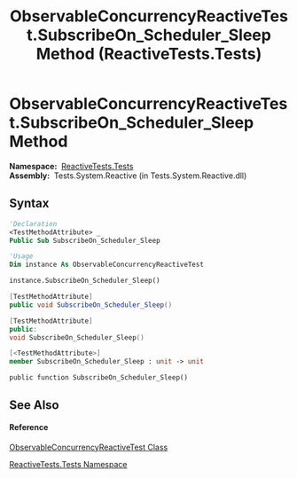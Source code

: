 ﻿---
title: ObservableConcurrencyReactiveTest.SubscribeOn_Scheduler_Sleep Method  (ReactiveTests.Tests)
TOCTitle: SubscribeOn_Scheduler_Sleep Method
ms:assetid: M:ReactiveTests.Tests.ObservableConcurrencyReactiveTest.SubscribeOn_Scheduler_Sleep
ms:mtpsurl: https://msdn.microsoft.com/en-us/library/reactivetests.tests.observableconcurrencyreactivetest.subscribeon_scheduler_sleep(v=VS.103)
ms:contentKeyID: 36619540
ms.date: 06/28/2011
mtps_version: v=VS.103
f1_keywords:
- ReactiveTests.Tests.ObservableConcurrencyReactiveTest.SubscribeOn_Scheduler_Sleep
dev_langs:
- CSharp
- JScript
- VB
- FSharp
- c++
---

# ObservableConcurrencyReactiveTest.SubscribeOn\_Scheduler\_Sleep Method

**Namespace:**  [ReactiveTests.Tests](hh289046\(v=vs.103\).md)  
**Assembly:**  Tests.System.Reactive (in Tests.System.Reactive.dll)

## Syntax

``` vb
'Declaration
<TestMethodAttribute> _
Public Sub SubscribeOn_Scheduler_Sleep
```

``` vb
'Usage
Dim instance As ObservableConcurrencyReactiveTest

instance.SubscribeOn_Scheduler_Sleep()
```

``` csharp
[TestMethodAttribute]
public void SubscribeOn_Scheduler_Sleep()
```

``` c++
[TestMethodAttribute]
public:
void SubscribeOn_Scheduler_Sleep()
```

``` fsharp
[<TestMethodAttribute>]
member SubscribeOn_Scheduler_Sleep : unit -> unit 
```

``` jscript
public function SubscribeOn_Scheduler_Sleep()
```

## See Also

#### Reference

[ObservableConcurrencyReactiveTest Class](hh303364\(v=vs.103\).md)

[ReactiveTests.Tests Namespace](hh289046\(v=vs.103\).md)

